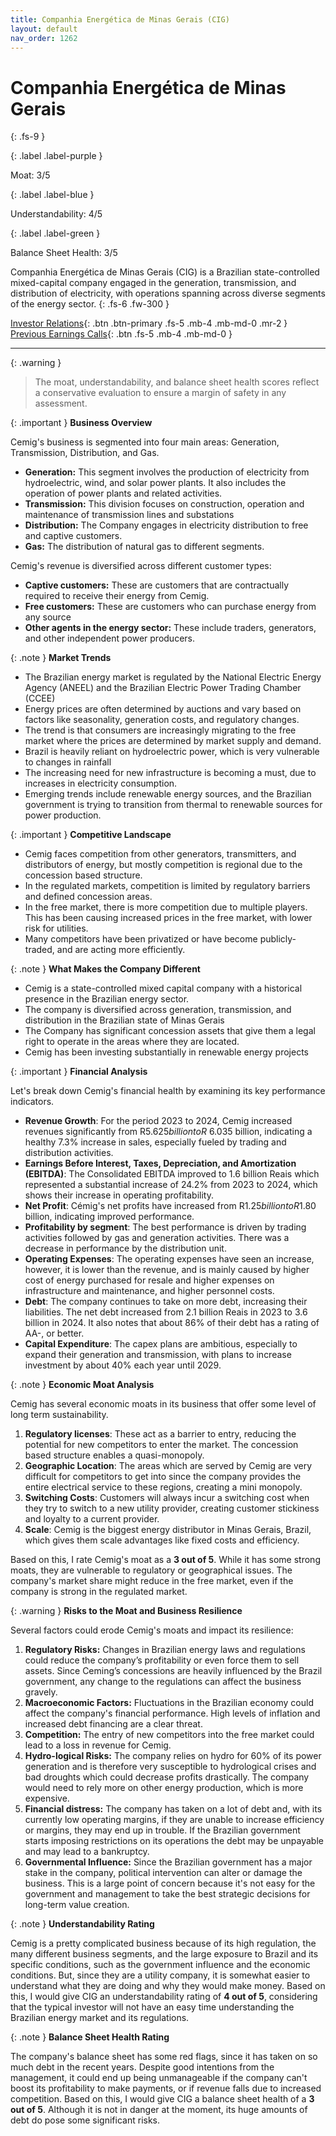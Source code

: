 ```yaml
---
title: Companhia Energética de Minas Gerais (CIG)
layout: default
nav_order: 1262
---
```


# Companhia Energética de Minas Gerais
{: .fs-9 }

{: .label .label-purple }

Moat: 3/5

{: .label .label-blue }

Understandability: 4/5

{: .label .label-green }

Balance Sheet Health: 3/5

Companhia Energética de Minas Gerais (CIG) is a Brazilian state-controlled mixed-capital company engaged in the generation, transmission, and distribution of electricity, with operations spanning across diverse segments of the energy sector.
{: .fs-6 .fw-300 }

[Investor Relations](https://www.google.com/search?q=CIG+investor+relations){: .btn .btn-primary .fs-5 .mb-4 .mb-md-0 .mr-2 }
[Previous Earnings Calls](https://discountingcashflows.com/company/CIG/transcripts/){: .btn .fs-5 .mb-4 .mb-md-0 }

---

{: .warning }
>The moat, understandability, and balance sheet health scores reflect a conservative evaluation to ensure a margin of safety in any assessment.



{: .important }
**Business Overview**

Cemig's business is segmented into four main areas: Generation, Transmission, Distribution, and Gas.

*   **Generation:** This segment involves the production of electricity from hydroelectric, wind, and solar power plants. It also includes the operation of power plants and related activities.
*  **Transmission:** This division focuses on construction, operation and maintenance of transmission lines and substations
*  **Distribution:** The Company engages in electricity distribution to free and captive customers.
*  **Gas:** The distribution of natural gas to different segments.
    
    
Cemig's revenue is diversified across different customer types:

*  **Captive customers:** These are customers that are contractually required to receive their energy from Cemig.
*   **Free customers:** These are customers who can purchase energy from any source
*   **Other agents in the energy sector:** These include traders, generators, and other independent power producers.

  
{: .note }
**Market Trends**

*   The Brazilian energy market is regulated by the National Electric Energy Agency (ANEEL) and the Brazilian Electric Power Trading Chamber (CCEE)
*   Energy prices are often determined by auctions and vary based on factors like seasonality, generation costs, and regulatory changes.
*   The trend is that consumers are increasingly migrating to the free market where the prices are determined by market supply and demand.
*   Brazil is heavily reliant on hydroelectric power, which is very vulnerable to changes in rainfall
*   The increasing need for new infrastructure is becoming a must, due to increases in electricity consumption.
*   Emerging trends include renewable energy sources, and the Brazilian government is trying to transition from thermal to renewable sources for power production.

{: .important }
**Competitive Landscape**

*  Cemig faces competition from other generators, transmitters, and distributors of energy, but mostly competition is regional due to the concession based structure.
*  In the regulated markets, competition is limited by regulatory barriers and defined concession areas.
*  In the free market, there is more competition due to multiple players. This has been causing increased prices in the free market, with lower risk for utilities.
*   Many competitors have been privatized or have become publicly-traded, and are acting more efficiently.

{: .note }
**What Makes the Company Different**

*   Cemig is a state-controlled mixed capital company with a historical presence in the Brazilian energy sector.
*   The company is diversified across generation, transmission, and distribution in the Brazilian state of Minas Gerais
*   The Company has significant concession assets that give them a legal right to operate in the areas where they are located.
*   Cemig has been investing substantially in renewable energy projects

{: .important }
**Financial Analysis**

Let's break down Cemig's financial health by examining its key performance indicators.

*  **Revenue Growth**: For the period 2023 to 2024, Cemig increased revenues significantly from R$5.625 billion to R$ 6.035 billion, indicating a healthy 7.3% increase in sales, especially fueled by trading and distribution activities.
* **Earnings Before Interest, Taxes, Depreciation, and Amortization (EBITDA)**: The Consolidated EBITDA improved to 1.6 billion Reais which represented a substantial increase of 24.2% from 2023 to 2024, which shows their increase in operating profitability.
*   **Net Profit**: Cémig's net profits have increased from R$1.25 billion to R$1.80 billion, indicating improved performance.
*   **Profitability by segment**: The best performance is driven by trading activities followed by gas and generation activities. There was a decrease in performance by the distribution unit.
*  **Operating Expenses**: The operating expenses have seen an increase, however, it is lower than the revenue, and is mainly caused by higher cost of energy purchased for resale and higher expenses on infrastructure and maintenance, and higher personnel costs.
*  **Debt**: The company continues to take on more debt, increasing their liabilities. The net debt increased from 2.1 billion Reais in 2023 to 3.6 billion in 2024. It also notes that about 86% of their debt has a rating of AA-, or better.
*  **Capital Expenditure**: The capex plans are ambitious, especially to expand their generation and transmission, with plans to increase investment by about 40% each year until 2029.
   
   
{: .note }
**Economic Moat Analysis**

Cemig has several economic moats in its business that offer some level of long term sustainability.

1. **Regulatory licenses**: These act as a barrier to entry, reducing the potential for new competitors to enter the market. The concession based structure enables a quasi-monopoly.
2.  **Geographic Location**: The areas which are served by Cemig are very difficult for competitors to get into since the company provides the entire electrical service to these regions, creating a mini monopoly.
3.  **Switching Costs**: Customers will always incur a switching cost when they try to switch to a new utility provider, creating customer stickiness and loyalty to a current provider.
4.  **Scale**: Cemig is the biggest energy distributor in Minas Gerais, Brazil, which gives them scale advantages like fixed costs and efficiency.
    

Based on this, I rate Cemig's moat as a **3 out of 5**. While it has some strong moats, they are vulnerable to regulatory or geographical issues. The company's market share might reduce in the free market, even if the company is strong in the regulated market.

{: .warning }
**Risks to the Moat and Business Resilience**

Several factors could erode Cemig's moats and impact its resilience:

1.  **Regulatory Risks:** Changes in Brazilian energy laws and regulations could reduce the company’s profitability or even force them to sell assets.  Since Ceming’s concessions are heavily influenced by the Brazil government, any change to the regulations can affect the business gravely.
2. **Macroeconomic Factors:**  Fluctuations in the Brazilian economy could affect the company's financial performance. High levels of inflation and increased debt financing are a clear threat.
3.  **Competition:**  The entry of new competitors into the free market could lead to a loss in revenue for Cemig.
4.  **Hydro-logical Risks:** The company relies on hydro for 60% of its power generation and is therefore very susceptible to hydrological crises and bad droughts which could decrease profits drastically. The company would need to rely more on other energy production, which is more expensive.
5. **Financial distress:** The company has taken on a lot of debt and, with its currently low operating margins, if they are unable to increase efficiency or margins, they may end up in trouble. If the Brazilian government starts imposing restrictions on its operations the debt may be unpayable and may lead to a bankruptcy.
6.   **Governmental Influence:**  Since the Brazilian government has a major stake in the company, political intervention can alter or damage the business. This is a large point of concern because it's not easy for the government and management to take the best strategic decisions for long-term value creation.

{: .note }
**Understandability Rating**

Cemig is a pretty complicated business because of its high regulation, the many different business segments, and the large exposure to Brazil and its specific conditions, such as the government influence and the economic conditions. But, since they are a utility company, it is somewhat easier to understand what they are doing and why they would make money.
Based on this, I would give CIG an understandability rating of **4 out of 5**, considering that the typical investor will not have an easy time understanding the Brazilian energy market and its regulations.
  
{: .note }
**Balance Sheet Health Rating**

The company's balance sheet has some red flags, since it has taken on so much debt in the recent years. Despite good intentions from the management, it could end up being unmanageable if the company can't boost its profitability to make payments, or if revenue falls due to increased competition.
Based on this, I would give CIG a balance sheet health of a **3 out of 5**. Although it is not in danger at the moment, its huge amounts of debt do pose some significant risks.